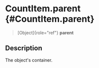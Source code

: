 CountItem.parent {#CountItem.parent}
================

> [Object]{role="ref"} **parent**

Description
-----------

The object\'s container.

